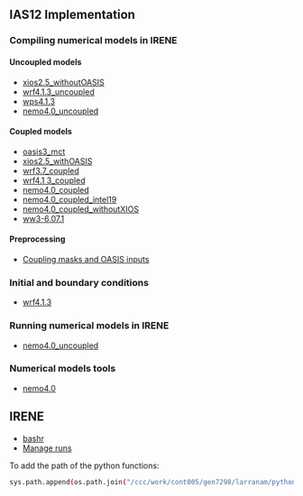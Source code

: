 ## IAS12 Implementation
### Compiling numerical models in IRENE
#### Uncoupled models
* [xios2.5_withoutOASIS](models/xios2.5/compile/compiling_xios-2.5_withoutOASIS.md)
* [wrf4.1.3_uncoupled](models/wrf4.1.3/compile/uncoupled/compiling_wrf4.1.3_uncoupled.md)
* [wps4.1.3](models/wps4.1.3/compile/compiling_wps4.1.3.md)
* [nemo4.0_uncoupled](models/nemo4.0/compile/uncoupled/compiling_nemo_4.0_uncoupled.md)

#### Coupled models
* [oasis3_mct](models/oasis3_mct/compile/compiling_oasis3-mct.md)
* [xios2.5_withOASIS](models/xios2.5/compile/compiling_xios-2.5_withOASIS.md)
* [wrf3.7_coupled](models/wrf3.7/compile/coupled/compiling_wrf3.7_coupled.md)
* [wrf4.1 3_coupled](models/wrf4.1.3/compile/coupled/compiling_wrf4.1.3_coupled.md)
* [nemo4.0_coupled](models/nemo4.0/compile/coupled/compiling_nemo_4.0_coupled.md)
* [nemo4.0_coupled_intel19](models/nemo4.0/compile/coupled/compiling_nemo_4.0_coupled_intel19.md)
* [nemo4.0_coupled_withoutXIOS](models/nemo4.0/compile/coupled/compiling_nemo_4.0_coupled_withoutXIOS.md)
* [ww3-6.07.1](models/ww3-6.07.1/compile/coupled/compiling_ww3-6.07.1.md)

#### Preprocessing
* [Coupling masks and OASIS inputs](preprocessing/coupling_masks_and_oasis_inputs.md)

### Initial and boundary conditions
* [wrf4.1.3](models/wrf4.1.3/init_and_bd_data/init_and_bd_data.md)

### Running numerical models in IRENE
* [nemo4.0_uncoupled](models/nemo4.0/run/uncoupled/run_nemo_4.0_uncoupled.md)

### Numerical models tools
* [nemo4.0](models/nemo4.0/tools/tools_nemo_4.0.md)

## IRENE
* [bashr](irene/bashrc.md)
* [Manage runs](irene/manage_runs.md)

To add the path of the python functions:
```bash
sys.path.append(os.path.join("/ccc/work/cont005/gen7298/larranam/python_functions/marco_stuff"))
```

